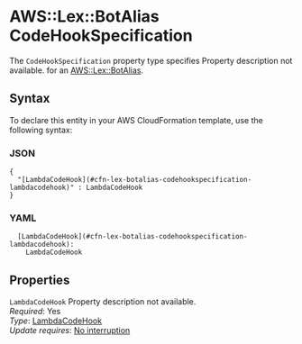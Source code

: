 # AWS::Lex::BotAlias CodeHookSpecification<a name="aws-properties-lex-botalias-codehookspecification"></a>

<a name="aws-properties-lex-botalias-codehookspecification-description"></a>The `CodeHookSpecification` property type specifies Property description not available\. for an [AWS::Lex::BotAlias](aws-resource-lex-botalias.md)\.

## Syntax<a name="aws-properties-lex-botalias-codehookspecification-syntax"></a>

To declare this entity in your AWS CloudFormation template, use the following syntax:

### JSON<a name="aws-properties-lex-botalias-codehookspecification-syntax.json"></a>

```
{
  "[LambdaCodeHook](#cfn-lex-botalias-codehookspecification-lambdacodehook)" : LambdaCodeHook
}
```

### YAML<a name="aws-properties-lex-botalias-codehookspecification-syntax.yaml"></a>

```
  [LambdaCodeHook](#cfn-lex-botalias-codehookspecification-lambdacodehook): 
    LambdaCodeHook
```

## Properties<a name="aws-properties-lex-botalias-codehookspecification-properties"></a>

`LambdaCodeHook`  <a name="cfn-lex-botalias-codehookspecification-lambdacodehook"></a>
Property description not available\.  
*Required*: Yes  
*Type*: [LambdaCodeHook](aws-properties-lex-botalias-lambdacodehook.md)  
*Update requires*: [No interruption](https://docs.aws.amazon.com/AWSCloudFormation/latest/UserGuide/using-cfn-updating-stacks-update-behaviors.html#update-no-interrupt)